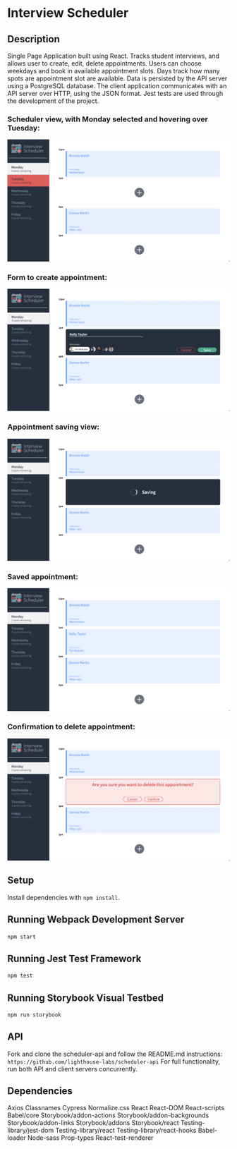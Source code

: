 # Interview Scheduler


## Description

Single Page Application built using React. Tracks student interviews, and allows user to create, edit, delete appointments. Users can choose weekdays and book in available appointment slots. Days track how many spots are appointment slot are available. Data is persisted by the API server using a PostgreSQL database. The client application communicates with an API server over HTTP, using the JSON format. Jest tests are used through the development of the project.

### Scheduler view, with Monday selected and hovering over Tuesday:

!["Scheduler view, with Monday selected and hovering over Tuesday"](https://github.com/keilamari/scheduler-app/blob/master/docs/scheduler-view-hover-day.png?raw=true)

### Form to create appointment: 

!["Form to create appointment"](https://github.com/keilamari/scheduler-app/blob/master/docs/create-appointment-form.png?raw=true)

### Appointment saving view:

!["Appointment saving view"](https://github.com/keilamari/scheduler-app/blob/master/docs/saving-view.png?raw=true)

### Saved appointment:

!["Saved appointment"](https://github.com/keilamari/scheduler-app/blob/master/docs/appointment-saved.png?raw=true)

### Confirmation to delete appointment:

!["Confirmation to delete appointment"](https://github.com/keilamari/scheduler-app/blob/master/docs/appointment-delete.png?raw=true)

## Setup

Install dependencies with `npm install`.

## Running Webpack Development Server

```sh
npm start
```

## Running Jest Test Framework

```sh
npm test
```

## Running Storybook Visual Testbed

```sh
npm run storybook
```

## API
Fork and clone the scheduler-api and follow the README.md instructions: `https://github.com/lighthouse-labs/scheduler-api`
For full functionality, run both API and client servers concurrently.

## Dependencies
Axios
Classnames
Cypress
Normalize.css
React
React-DOM
React-scripts
Babel/core
Storybook/addon-actions
Storybook/addon-backgrounds
Storybook/addon-links
Storybook/addons
Storybook/react
Testing-library/jest-dom
Testing-library/react
Testing-library/react-hooks
Babel-loader
Node-sass
Prop-types
React-test-renderer